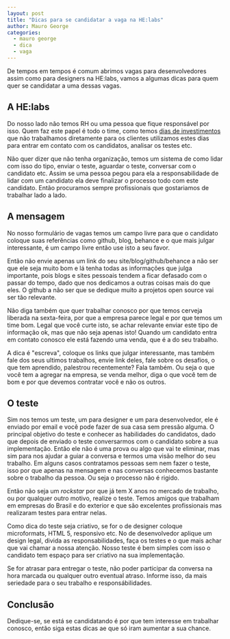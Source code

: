 ```yaml
---
layout: post
title: "Dicas para se candidatar a vaga na HE:labs"
author: Mauro George
categories:
  - mauro george
  - dica
  - vaga
---
```


De tempos em tempos é comum abrimos vagas para desenvolvedores assim como para designers na HE:labs, vamos a algumas dicas para quem quer se candidatar a uma dessas vagas.

<!--more-->

## A HE:labs

Do nosso lado não temos RH ou uma pessoa que fique responsável por isso. Quem faz este papel é todo o time, como temos [dias de investimentos](http://helabs.com.br/magica/) que não trabalhamos diretamente para os clientes utilizamos estes dias para entrar em contato com os candidatos, analisar os testes etc.

Não quer dizer que não tenha organização, temos um sistema de como lidar com isso do tipo, enviar o teste, aguardar o teste, conversar com o candidato etc. Assim se uma pessoa pegou para ela a responsabilidade de lidar com um candidato ela deve finalizar o processo todo com este candidato.
Então procuramos sempre profissionais que gostariamos de trabalhar lado a lado.

## A mensagem

No nosso formulário de vagas temos um campo livre para que o candidato coloque suas referências como github, blog, behance e o que mais julgar interessante, é um campo livre então use isto a seu favor.

Então não envie apenas um link do seu site/blog/github/behance a não ser que ele seja muito bom e lá tenha todas as informações que julga importante, pois blogs e sites pessoais tendem a ficar defasado com o passar do tempo, dado que nos dedicamos a outras coisas mais do que eles. O github a não ser que se dedique muito a projetos open source vai ser tão relevante.

Não diga também que quer trabalhar conosco por que temos cerveja liberada na sexta-feira, por que a empresa parece legal e por que temos um time bom. Legal que você curte isto, se achar relevante enviar este tipo de informação ok, mas que não seja apenas isto! Quando um candidato entra em contato conosco ele está fazendo uma venda, que é a do seu trabalho.

A dica é "escreva", coloque os links que julgar interessante, mas também fale dos seus ultimos trabalhos, envie link deles, fale sobre os desafios, o que tem aprendido, palestrou recentemente? Fala também. Ou seja o que você tem a agregar na empresa, se venda melhor, diga o que você tem de bom e por que devemos contratar você e não os outros.

## O teste

Sim nos temos um teste, um para designer e um para desenvolvedor, ele é enviado por email e você pode fazer de sua casa sem pressão alguma. O principal objetivo do teste e conhecer as habilidades do candidatos, dado que depois de enviado o teste conversarmos com o candidato sobre a sua implementação. Então ele não é uma prova ou algo que vai te eliminar, mas sim para nos ajudar a guiar a conversa e termos uma visão melhor do seu trabalho. Em alguns casos contratamos pessoas sem nem fazer o teste, isso por que apenas na mensagem e nas conversas conhecemos bastante sobre o trabalho da pessoa. Ou seja o processo não é rigido.

Então não seja um *rockstar* por que já tem X anos no mercado de trabalho, ou por qualquer outro motivo, realize o teste. Temos amigos que trabalham em empresas do Brasil e do exterior e que são excelentes profissionais mas realizaram testes para entrar nelas.

Como dica do teste seja criativo, se for o de designer coloque microformats, HTML 5, responsivo etc. No de desenvolvedor aplique um design legal, divida as responsabilidades, faça os testes e o que mais achar que vai chamar a nossa atenção. Nosso teste é bem simples com isso o candidato tem espaço para ser criativo na sua implementação.

Se for atrasar para entregar o teste, não poder participar da conversa na hora marcada ou qualquer outro eventual atraso. Informe isso, da mais seriedade para o seu trabalho e responsábilidades.

## Conclusão

Dedique-se, se está se candidatando é por que tem interesse em trabalhar conosco, então siga estas dicas ae que só iram aumentar a sua chance.
